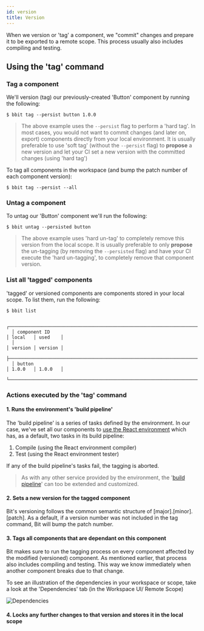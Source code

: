 ```yaml
---
id: version
title: Version
---
```


When we version or 'tag' a component, we "commit" changes and prepare it to be exported to a remote scope. This process usually also includes compiling and testing.
## Using the 'tag' command

### Tag a component

We'll version (tag) our previously-created 'Button' component by running the following:

```shell
$ bbit tag --persist button 1.0.0
```
> The above example uses the `--persist` flag to perform a 'hard tag'. In most cases, you would not want to commit changes (and later on, export) components directly from your local environment. It is usually preferable to use 'soft tag' (without the `--persist` flag) to __propose__ a new version and let your CI set a new version with the committed changes (using 'hard tag')

To tag all components in the workspace (and bump the patch number of each component version):

```shell
$ bbit tag --persist --all
```
### Untag a component
To untag our 'Button' component we'll run the following:

```shell
$ bbit untag --persisted button
```
> The above example uses 'hard un-tag' to completely remove this version from the local scope. It is usually preferable to only __propose__ the un-tagging (by removing the `--persisted` flag) and have your CI execute the 'hard un-tagging', to completely remove that component version.

### List all 'tagged' components
'tagged' or versioned components are components stored in your local scope. To list them, run the following:

```shell
$ bbit list
```

```shell
  ┌──────────────────────────────────────────────────────────────────────┬─────────┬─────────┐
  │ component ID                                                         │ local   │ used    │
  │                                                                      │ version │ version │
  ├──────────────────────────────────────────────────────────────────────┼─────────┼─────────┤
  │ button                                                               │ 1.0.0   │ 1.0.0   │
  └──────────────────────────────────────────────────────────────────────┴─────────┴─────────┘
```

### Actions executed by the 'tag' command

#### 1. Runs the environment's 'build pipeline' 
The 'build pipeline' is a series of tasks defined by the environment. In our case, we've set all our components to [use the React environment](getting-started/choose-dev-env) which has, as a default, two tasks in its build pipeline:
1. Compile (using the React environment compiler)
2. Test (using the React environment tester)

If any of the build pipeline's tasks fail, the tagging is aborted.

> As with any other service provided by the environment, the '[build pipeline](/docs/react/extending-react#overridebuildpipe)' can too be extended and customized.

#### 2. Sets a new version for the tagged component

Bit's versioning follows the common semantic structure of [major].[minor].[patch]. As a default, if a version number was not included in the tag command, Bit will bump the patch number.

#### 3. Tags all components that are dependant on this component
Bit makes sure to run the tagging process on every component affected by the modified (versioned) component. As mentioned earlier, that process also includes compiling and testing. This way we know immediately when another component breaks due to that change.

To see an illustration of the dependencies in your workspace or scope, take a look at the 'Dependencies' tab (in the Workspace UI/ Remote Scope)

![Dependencies](/img/depdendencies_ui.png)

#### 4. Locks any further changes to that version and stores it in the local scope

